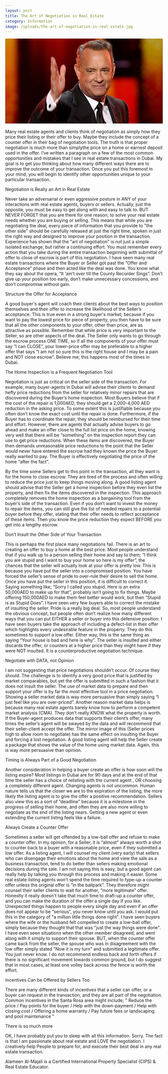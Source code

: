 ```yaml
---
layout: post
title: The Art of Negotiation in Real Estate
category: Information
image: /uploads/the-art-of-negotiation-in-real-estate.jpg
---
```



![](/uploads/versions/the-art-of-negotiation-in-real-estate---x----744-400x---.jpg)

Many real estate agents and clients think of negotiation as simply how they price their listing or their offer to buy. Maybe they include the concept of a counter offer in their bag of negotiation tools. The truth is that proper negotiation is much more than simplythe price on a home or earnest deposit used in the offer. I’ve written a paragraph on a few of the most common opportunities and mistakes that I see in real estate transactions in Dubai. My goal is to get you thinking about how many different ways there are to improve the outcome of your transaction. Once you put this foremost in your mind, you will begin to identify other opportunities unique to your particular transaction.

Negotiation is Really an Art in Real Estate

Never take an adversarial or even aggressive posture in ANY of your interactions with real estate agents, buyers or sellers. Actually, just the opposite, you must be easy to get along with and easy to talk to. BUT NEVER FORGET that you are there for one reason; to solve your real estate needs whether you are buying or selling. This means that while you are negotiating the deal, every piece of information that you provide to "the other side" should be carefully released at just the right time, spoken in just the right way and designed to improve your position in the transaction. Experience has shown that the "art of negotiation" is not just a simple isolated exchange, but rather a continuing effort. You must remember every action that you take during the entire transaction beginning with submittal of offer to close of escrow is part of this negotiation. I have seen many real estate transactions where the Buyer or Seller got past the “Offer and Acceptance” phase and then acted like the deal was done. You know what they say about the opera, “It ‘ain’t over till the County Recorder Sings”. Don’t give up your position too early, don’t make unnecessary concessions, and don’t compromise without gain.

Structure the Offer for Acceptance

A good buyer's agent will coach their clients about the best ways to position themselves and their offer to increase the likelihood of the Seller’s acceptance. This is true even in a strong buyer's market; because if you want to pay the lowest price for piece of property, you then have to be sure that all the other components to your offer, other than price, are as attractive as possible. Remember that while price is very important to the Seller, so are other aspects of the deal. The Seller only wants to go through the escrow process ONE TIME, so if all the components of your offer must say “I can CLOSE”, your lower-price offer may be preferable to a higher offer that says “I am not so sure this is the right house and I may be a pain and NOT close escrow”. Believe me; this happens most of the times in Dubai.

The Home Inspection is a Frequent Negotiation Tool

Negotiation is just as critical on the seller side of the transaction. For example, many buyer-agents in Dubai will advise their clients to demand hefty price reductions from the seller for relatively minor repairs that are discovered during the Buyer’s home inspection. Most Buyers believe that if the cost of the repair is 1,000AED, they should get a 2,000-4,000 AED reduction in the asking price. To some extent this is justifiable because you often don’t know the exact cost until the repair is done. Furthermore, if the Buyer has to coordinate the repair, they should be reimbursed for their time and effort. However, there are agents that actually advise buyers to go ahead and make an offer close to the full list price on the home, knowing very well that there will be “something” on the inspection report they can use to get price reductions. When these items are discovered, the Buyer then demands unreasonable price reductions to the point that the Seller would never have entered the escrow had they known the price the Buyer really wanted to pay. The Buyer is effectively negotiating the price of the home “after the fact”.

By the time some Sellers get to this point in the transaction, all they want is for the home to close escrow. They are tired of the process and often willing to reduce the price just to keep things moving along. A good listing agent should advise that the Seller get a home inspection before they even list the property, and then fix the items discovered in the inspection. This approach completely removes the home inspection as a bargaining tool from the buyer’s side of the transaction. Even if you don’t want to invest the money to repair the items, you can still give the list of needed repairs to a potential buyer before they offer, stating that their offer needs to reflect acceptance of these items. Then you know the price reduction they expect BEFORE you get into a lengthy escrow.

Don’t Insult the Other Side of Your Transaction

This is perhaps the first place many negotiations fail. There is an art to creating an offer to buy a home at the best price. Most people understand that if you walk up to a person selling their home and say to them; “I think you are stupid and I want to buy your home so here is my offer”, the chances that the seller will actually look at your offer is pretty low. This is because you have put the seller into a compromised position. You have forced the seller’s sense of pride to over-rule their desire to sell the home. Once you have put the seller in this position, it is difficult to correct it. Saying something like; “Sorry I called you stupid. Here is an extra 50,000AED to make up for that”, probably isn’t going to fix things. Maybe offering 150,000AED to make them feel better would work, but then “Stupid is as Stupid Does”. I have seen very few buyers able to correct the mistake of insulting the seller. Pride is a really big deal. So, most people understand the obvious concept, but people often don’t realize how many different ways that you can put EITHER a seller or buyer into this defensive position. I have seen buyers take the approach of including a defect-list in their offer which highlights every undesirable feature in the property. They do this sometimes to support a low offer. Either way, this is the same thing as saying “Your house is bad and here is why”. The seller is insulted and either discards the offer, or counters at a higher price than they might have if they were NOT insulted. It is a counterproductive negotiation technique.

Negotiate with DATA, not Opinion

I am not suggesting that price negotiations shouldn’t occur. Of course they should. The challenge is to identify a very good price that is justified by market comparables, but yet the offer is submitted in such a fashion that it does not insult the seller. The use of market data to prepare and then support your offer is by far the most effective tool in a price negotiation. Showing a seller market data is way more persuasive than simply saying “I just feel like you are over-priced”. Another reason market data helps is because many real estate agents barely know how to perform a competent market analysis (CMA). They don’t really KNOW what the property is worth. If the Buyer-agent produces data that supports their client’s offer, many times the seller’s agent will be swayed by the data and will recommend that their seller-client accept the offer. The mirror image of this (Seller prices high to allow room to negotiate) has the same effect on insulting the Buyer and forcing a lost negotiation. A good listing agent will help the Seller create a package that shows the value of the home using market data. Again, this is way more persuasive than opinion.

Timing is Always Part of a Good Negotiation

Another consideration in helping a buyer create an offer is how soon will the listing expire? Most listings in Dubai are for 90 days and at the end of that time the seller has a choice of relisting with the current agent , OR choosing a completely different agent. Changing agents is not uncommon. Human nature tells us that the closer we are to the expiration of the listing, the more likely the listing agent is to give the offer a positive recommendation. Sellers also view this as a sort of “deadline” because it is a milestone in the progress of selling their home, and often they are also more willing to negotiate as the end of the listing nears. Getting a new agent or even extending the current listing feels like a failure.

Always Create a Counter Offer

Sometimes a seller will get offended by a low-ball offer and refuse to make a counter offer. In my opinion, for a Seller, it is “almost” always worth a shot to counter back to a buyer with a reasonable price, even if they submitted a low offer. As a listing agent, I will counsel my client (very early) that sellers who can disengage their emotions about the home and view the sale as a business transaction, tend to do better than sellers making emotional decisions during the sale. I am not saying this is easy, but a good agent can really help by talking you through this process and making it easier. Some real estate listing agents won’t spend the time required to type-up a counter offer unless the original offer is “in the ballpark”. They therefore might counsel their seller clients to wait for another, “more legitimate” offer. Honestly it really doesn't take that much time to draft-up a counter offer, and you can make the duration of the offer a single day if you like. Unexpected things happen to people every single day and even if an offer does not appear to be “serious”, you never know until you ask. I would put this in the category of "a million little things done right". I have seen buyers where the wife or the husband felt compelled to create a low-ball offer, simply because they thought that that was "just the way things were done". I have even seen situations when the other member disagreed, and went along with it simply to support their spouse. BUT, when the counter offer came back from the seller, the spouse who was in disagreement with the low offer simply stated "Now it is my turn" and submitted a legitimate offer. You just never know. I do not recommend endless back and forth offers if there is no significant movement towards common ground, but I do suggest that in most cases, at least one volley back across the fence is worth the effort.

Incentives Can be Offered by Sellers Too

There are many different kinds of incentives that a seller can offer, or a buyer can request in the transaction, and they are all part of the negotiation. Common incentives in the Santa Rosa area might include; " Reduce the price / Pay points for the buyer / Help with the down-payment / Help with closing cost / Offering a home warranty / Pay future fees or landscaping and pool maintenance "

There is so much more

OK, I have probably put you to sleep with all this information. Sorry. The fact is that I am passionate about real estate and LOVE the negotiation. I creatively help People to prepare for, and execute their best deal in any real estate transaction.

Alameen Al-Majali is a Certified International Property Specialist (CIPS) & Real Estate Educator.

&nbsp;

&nbsp;